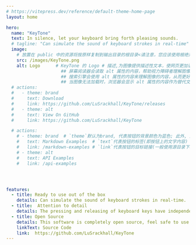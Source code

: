 ```yaml
---
# https://vitepress.dev/reference/default-theme-home-page
layout: home

hero:
  name: "KeyTone"
  text: In silence, let your keyboard bring forth pleasing sounds.
  # tagline: "Can simulate the sound of keyboard strokes in real-time"
  image:
    # 放置在 public 中的资源将按原样复制到输出目录的根目录<请注意，您应该使用根绝对路径引用放置在 public 中的文件 - 例如， public/icon.png 应始终在源代码中引用为 /icon.png>
    src: /images/KeyTone.png
    alt: Logo      # KeyTone 的 Logo # 描述,为图像提供描述性文本，使网页更加语义化，有助于机器和人类更好地理解网页内容(猜测),如下:。  
                     ## 屏幕阅读器会读取 alt 属性的内容，帮助视力障碍者理解图像的内容(大模型给的猜测)。  
                     ## 搜索引擎会使用 alt 属性的内容来理解图像的内容，从而更好地索引和排名网页。因此，合理使用 alt 属性有助于提升网页的搜索引擎排名(大模型给的猜测)。 
                     ## 当图像无法加载时，浏览器会显示 alt 属性的内容作为替代文本，帮助用户理解原本应该显示的图像内容(大模型给的猜测)。
  # actions:
  #   - theme: brand
  #     text: Download
  #     link: https://github.com/LuSrackhall/KeyTone/releases
  #   - theme: alt
  #     text: View On GitHub
  #     link: https://github.com/LuSrackhall/KeyTone

  # actions:
    # - theme: brand  # `theme`默认为brand, 代表按钮的背景颜色为蓝色; 此外, 还可以是另外一个值alt,代表按钮颜色为灰色
    #   text: Markdown Examples  # `text`代表按钮的标签(即按钮上的文字内容)
    #   link: /markdown-examples # `link`代表按钮的目标链接(一般使用源目录下的md文章路径。) (不能是外部url链接, 因为此处的路径是附加在默认的url路径之后的路径<如xxx/xxx === "当前网站的url/xxx/xxx.html"/"当前网站的url/xxx/xxx">)
    # - theme: alt    
    #   text: API Examples
    #   link: /api-examples




features:
  - title: Ready to use out of the box
    details: Can simulate the sound of keyboard strokes in real-time.
  - title:  Attention to detail
    details: The pressing and releasing of keyboard keys have independent sound effects, perfectly matching scenarios where keys are held down for a long time.
  - title: Open Source
    details: This software is completely open source, feel safe to use and share it.
    linkText: Source Code
    link:  https://github.com/LuSrackhall/KeyTone
---
```


